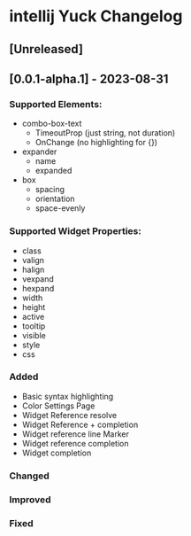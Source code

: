 # intellij Yuck Changelog

## [Unreleased]

## [0.0.1-alpha.1] - 2023-08-31

### Supported Elements: 
- combo-box-text
  - TimeoutProp (just string, not duration)
  - OnChange (no highlighting for {})
- expander
  - name
  - expanded
- box
  - spacing
  - orientation
  - space-evenly

### Supported Widget Properties:
- class
- valign
- halign
- vexpand
- hexpand
- width
- height
- active
- tooltip
- visible
- style
- css

### Added

- Basic syntax highlighting
- Color Settings Page
- Widget Reference resolve
- Widget Reference +  completion
- Widget reference line Marker
- Widget reference completion
- Widget completion

### Changed

### Improved

### Fixed

